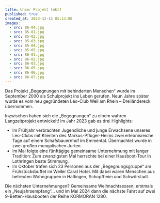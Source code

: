 ```yaml
---
title: Unser Projekt lebt!
published: true
created_at: 2023-12-15 05:13:00
images:
  - src: 86-04.jpg
  - src: 85-01.jpg
  - src: 85-02.jpg
  - src: 85-03.jpg
  - src: 85-04.jpg
  - src: 85-05.jpg
  - src: 86-01.jpg
  - src: 86-02.jpg
  - src: 86-03.jpg
  - src: 86-05.jpg
  - src: 86-06.jpg
  - src: 86-07.jpg
---
```


Das Projekt „Begegnungen mit behinderten Menschen“ wurde im September 2000 als Schulprojekt ins Leben gerufen. Neun Jahre später wurde es vom neu gegründeten Leo-Club Weil am Rhein – Dreiländereck übernommen.

Inzwischen haben sich die „Begegnungen“ zu einem wahren Langzeitprojekt entwickelt! Im Jahr 2023 gab es drei Highlights:

- Im Frühjahr verbrachten Jugendliche und junge Erwachsene unseres Leo-Clubs mit Klienten des Markus-Pflüger-Heims zwei erlebnisreiche Tage auf einem Schafsbauernhof im Emmental. Übernachtet wurde in zwei großen mongolischen Jurten.
- Im Mai folgte eine fünftägige gemeinsame Unternehmung mit langer Tradition: Zum zwanzigsten Mal herrschte bei einer Hausboot-Tour in Lothringen beste Stimmung.
- Im Oktober trafen sich 23 Personen aus der „Begegnungsgruppe“ am Frühstücksbuffet im Weiler Carat Hotel. Mit dabei waren Menschen aus betreuten Wohngruppen in Haltingen, Schopfheim und Schwörstadt.

Die nächsten Unternehmungen? Gemeinsame Weihnachtsessen, erstmals ein „Neujahrsempfang“… und im Mai 2024 dann die nächste Fahrt auf zwei 9-Betten-Hausbooten der Reihe KORMORAN 1280.
